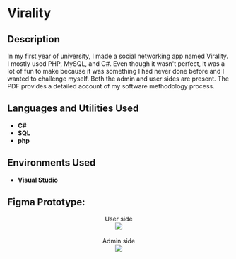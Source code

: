 <h1>Virality</h1>

<h2>Description</h2>
In my first year of university, I made a social networking app named Virality. I mostly used PHP, MySQL, and C#. Even though it wasn't perfect, it was a lot of fun to make because it was something I had never done before and I wanted to challenge myself. Both the admin and user sides are present. The PDF provides a detailed account of my software methodology process.
<br/>


<h2>Languages and Utilities Used</h2>

- <b>C#</b> 
- <b>SQL</b>
- <b>php</b>


<h2>Environments Used </h2>

- <b>Visual Studio</b>

<h2>Figma Prototype:</h2>

<p align="center">
User side <br/>
<img src="https://i.imgur.com/8WsmEIr.png"/>
<br />
<br />
Admin side  <br/>
<img src="https://i.imgur.com/XXnGWot.png"/>
<br />
<br />
